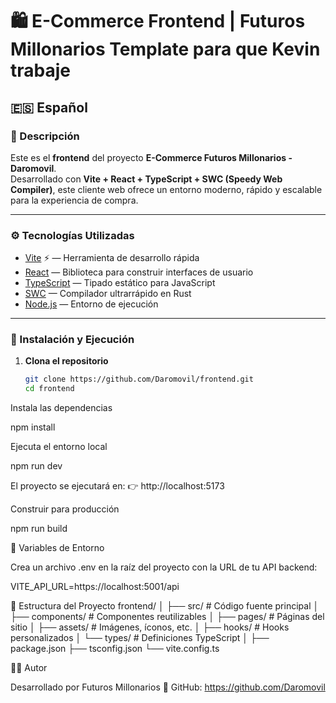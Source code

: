 # 🛍️ E-Commerce Frontend | Futuros Millonarios Template para que Kevin trabaje

## 🇪🇸 Español

### 📖 Descripción
Este es el **frontend** del proyecto **E-Commerce Futuros Millonarios - Daromovil**.  
Desarrollado con **Vite + React + TypeScript + SWC (Speedy Web Compiler)**, este cliente web ofrece un entorno moderno, rápido y escalable para la experiencia de compra.

---

### ⚙️ Tecnologías Utilizadas
- [Vite](https://vitejs.dev/) ⚡ — Herramienta de desarrollo rápida
- [React](https://react.dev/) — Biblioteca para construir interfaces de usuario
- [TypeScript](https://www.typescriptlang.org/) — Tipado estático para JavaScript
- [SWC](https://swc.rs/) — Compilador ultrarrápido en Rust
- [Node.js](https://nodejs.org/) — Entorno de ejecución

---

### 🚀 Instalación y Ejecución

1. **Clona el repositorio**
   ```bash
   git clone https://github.com/Daromovil/frontend.git
   cd frontend
Instala las dependencias

npm install


Ejecuta el entorno local

npm run dev


El proyecto se ejecutará en:
👉 http://localhost:5173

Construir para producción

npm run build

🔑 Variables de Entorno

Crea un archivo .env en la raíz del proyecto con la URL de tu API backend:

VITE_API_URL=https://localhost:5001/api

🧱 Estructura del Proyecto
frontend/
│
├── src/               # Código fuente principal
│   ├── components/    # Componentes reutilizables
│   ├── pages/         # Páginas del sitio
│   ├── assets/        # Imágenes, íconos, etc.
│   ├── hooks/         # Hooks personalizados
│   └── types/         # Definiciones TypeScript
│
├── package.json
├── tsconfig.json
└── vite.config.ts

👨‍💻 Autor

Desarrollado por Futuros Millonarios
🔗 GitHub: https://github.com/Daromovil

